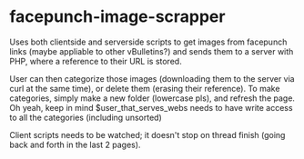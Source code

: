 # facepunch-image-scrapper
Uses both clientside and serverside scripts to get images from facepunch links (maybe appliable to other vBulletins?) and sends them to a server with PHP, where a reference to their URL is stored. 

User can then categorize those images (downloading them to the server via curl at the same time), or delete them (erasing their reference). 
To make categories, simply make a new folder (lowercase pls), and refresh the page.
Oh yeah, keep in mind $user_that_serves_webs needs to have write access to all the categories (including unsorted)


Client scripts needs to be watched; it doesn't stop on thread finish (going back and forth in the last 2 pages).